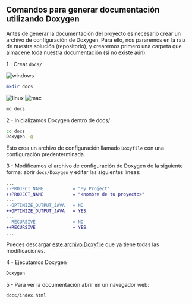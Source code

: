 ## Comandos para generar documentación utilizando Doxygen

Antes de generar la documentación del proyecto es necesario crear un archivo de configuración de Doxygen. Para ello, nos pararemos en la raiz de nuestra solución (repositorio), y crearemos primero una carpeta que almacene toda nuestra documentación (si no existe aún).

1 - Crear `docs/`

![windows](./assets/gh-windows.svg)
```bash
mkdir docs
```

![linux](./assets/gh-linux.svg) ![mac](./assets/gh-mac.svg)
```bash
md docs
``````

2 - Inicializamos Doxygen dentro de docs/

```bash
cd docs
Doxygen -g
```
Esto crea un archivo de configuración llamado `Doxyfile` con una configuración predenterminada.

3 - Modificamos el archivo de configuración de Doxygen de la siguiente forma: abrir ```docs/Doxygen``` y editar las siguientes líneas:

```diff
...
--PROJECT_NAME           = "My Project"
++PROJECT_NAME           = "<nombre de tu proyecto>"
...
--OPTIMIZE_OUTPUT_JAVA   = NO
++OPTIMIZE_OUTPUT_JAVA   = YES
...
--RECURSIVE              = NO
++RECURSIVE              = YES
...
```
Puedes descargar [este archivo Doxyfile](https://github.com/ucudal/PII_ProjectTemplate/blob/master/docs/Doxyfile) que ya tiene todas las modificaciones.

4 - Ejecutamos Doxygen

```bash
Doxygen
```

5 - Para ver la documentación abrir en un navegador web:

```bash
docs/index.html
```